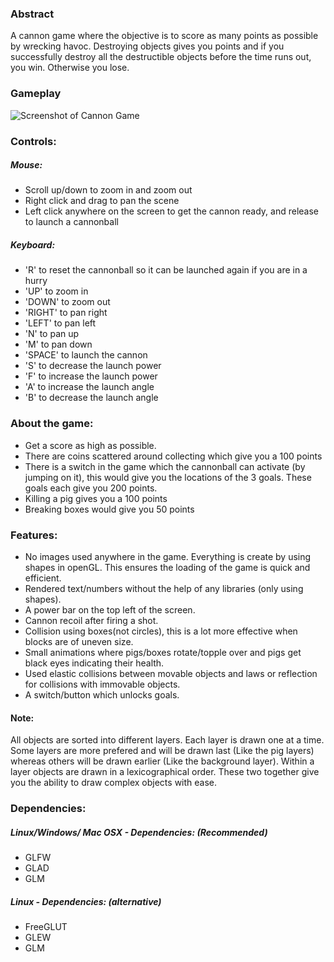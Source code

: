 ### Abstract
A cannon game where the objective is to score as many points as possible by wrecking havoc. Destroying objects gives you points and if you successfully destroy all the destructible objects before the time runs out, you win. Otherwise you lose.

### Gameplay
![Screenshot of Cannon Game](gameplay.gif "Screenshot")


### Controls:

##### Mouse:
* Scroll up/down to zoom in and zoom out
* Right click and drag to pan the scene
* Left click anywhere on the screen to get the cannon ready, and release to launch a cannonball

##### Keyboard:
* 'R' to reset the cannonball so it can be launched again if you are in a hurry
* 'UP' to zoom in
* 'DOWN' to zoom out
* 'RIGHT' to pan right
* 'LEFT' to pan left
* 'N' to pan up
* 'M' to pan down
* 'SPACE' to launch the cannon
* 'S' to decrease the launch power
* 'F' to increase the launch power
* 'A' to increase the launch angle
* 'B' to decrease the launch angle


### About the game:

* Get a score as high as possible.
* There are coins scattered around collecting which give you a 100 points
* There is a switch in the game which the cannonball can activate (by jumping on it), this would give you the locations of the 3 goals. These goals each give you 200 points.
* Killing a pig gives you a 100 points
* Breaking boxes would give you 50 points


### Features:

* No images used anywhere in the game. Everything is create by using shapes in openGL. This ensures the loading of the game is quick and efficient.
* Rendered text/numbers without the help of any libraries (only using shapes).
* A power bar on the top left of the screen.
* Cannon recoil after firing a shot.
* Collision using boxes(not circles), this is a lot more effective when blocks are of uneven size.
* Small animations where pigs/boxes rotate/topple over and pigs get black eyes indicating their health.
* Used elastic collisions between movable objects and laws or reflection for collisions with immovable objects.
* A switch/button which unlocks goals.


#### Note:

All objects are sorted into different layers. Each layer is drawn one at a time. Some layers are more prefered and will be drawn last (Like the pig layers) whereas others will be drawn earlier (Like the background layer). Within a layer objects are drawn in a lexicographical order. These two together give you the ability to draw complex objects with ease.


### Dependencies:
##### Linux/Windows/ Mac OSX - Dependencies: (Recommended)
* GLFW
* GLAD
* GLM
##### Linux - Dependencies: (alternative)
* FreeGLUT
* GLEW
* GLM
